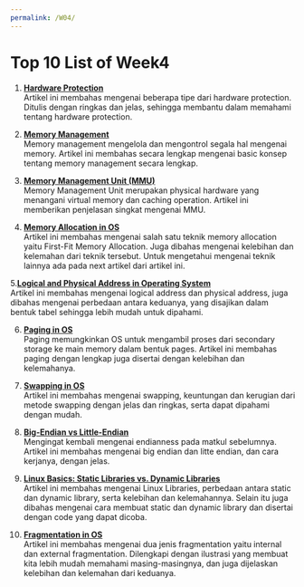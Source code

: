 ```yaml
---
permalink: /W04/
---
```


# Top 10 List of Week4

1. [**Hardware Protection**](https://www.geeksforgeeks.org/hardware-protection-and-type-of-hardware-protection/)<br>
Artikel ini membahas mengenai beberapa tipe dari hardware protection. Ditulis dengan ringkas dan jelas, sehingga membantu dalam memahami tentang hardware protection.

2. [**Memory Management**](https://www.tutorialspoint.com/operating_system/os_memory_management.htm)<br>
Memory management mengelola dan mengontrol segala hal mengenai memory. Artikel ini membahas secara lengkap mengenai basic konsep tentang memory management secara lengkap.

3. [**Memory Management Unit (MMU)**](https://www.techopedia.com/definition/4768/memory-management-unit-mmu)<br>
Memory Management Unit merupakan physical hardware yang menangani virtual memory dan caching operation. Artikel ini memberikan penjelasan singkat mengenai MMU.

4. [**Memory Allocation in OS**](https://www.geeksforgeeks.org/first-fit-allocation-in-operating-systems/)<br>
Artikel ini membahas mengenai salah satu teknik memory allocation yaitu First-Fit Memory Allocation. Juga dibahas mengenai kelebihan dan kelemahan dari teknik tersebut. Untuk mengetahui mengenai teknik lainnya ada pada next artikel dari artikel ini. 

5.[**Logical and Physical Address in Operating System**](https://www.geeksforgeeks.org/logical-and-physical-address-in-operating-system/)<br>
Artikel ini membahas mengenai logical address dan physical address, juga dibahas mengenai perbedaan antara keduanya, yang disajikan dalam bentuk tabel sehingga lebih mudah untuk dipahami.

6. [**Paging in OS**](https://www.guru99.com/paging-in-operating-system.html)<br>
Paging memungkinkan OS untuk mengambil proses dari secondary storage ke main memory dalam bentuk pages. Artikel ini membahas paging dengan lengkap juga disertai dengan kelebihan dan kelemahanya.

7. [**Swapping in OS**](https://prepinsta.com/operating-systems/swapping/)<br>
Artikel ini membahas mengenai swapping, keuntungan dan kerugian dari metode swapping dengan jelas dan ringkas, serta dapat dipahami dengan mudah.

8. [**Big-Endian vs Little-Endian**](https://www.freecodecamp.org/news/what-is-endianness-big-endian-vs-little-endian/)<br>
Mengingat kembali mengenai endianness pada matkul sebelumnya. Artikel ini membahas mengenai big endian dan litte endian, dan cara kerjanya, dengan jelas.

9. [**Linux Basics: Static Libraries vs. Dynamic Libraries**](https://medium.com/swlh/linux-basics-static-libraries-vs-dynamic-libraries-a7bcf8157779)<br>
Artikel ini membahas mengenai Linux Libraries, perbedaan antara static dan dynamic library, serta kelebihan dan kelemahannya. Selain itu juga dibahas mengenai cara membuat static dan dynamic library dan disertai dengan code yang dapat dicoba. 

10. [**Fragmentation in OS**](https://prepinsta.com/operating-systems/fragmentation/)<br>
Artikel ini membahas mengenai dua jenis fragmentation yaitu internal dan external fragmentation. Dilengkapi dengan ilustrasi yang membuat kita lebih mudah memahami masing-masingnya, dan juga dijelaskan kelebihan dan kelemahan dari keduanya.

